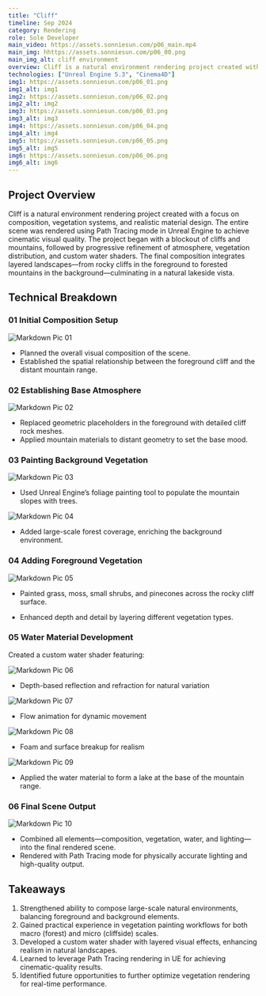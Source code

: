 ```yaml
---
title: "Cliff"
timeline: Sep 2024
category: Rendering
role: Sole Developer
main_video: https://assets.sonniesun.com/p06_main.mp4
main_img: hhttps://assets.sonniesun.com/p06_00.png
main_img_alt: cliff environment
overview: Cliff is a natural environment rendering project created with a focus on composition, vegetation systems, and realistic material design. The entire scene was rendered using Path Tracing mode in Unreal Engine to achieve cinematic visual quality.
technologies: ["Unreal Engine 5.3", "Cinema4D"]
img1: https://assets.sonniesun.com/p06_01.png
img1_alt: img1
img2: https://assets.sonniesun.com/p06_02.png
img2_alt: img2
img3: https://assets.sonniesun.com/p06_03.png
img3_alt: img3
img4: https://assets.sonniesun.com/p06_04.png
img4_alt: img4
img5: https://assets.sonniesun.com/p06_05.png
img5_alt: img5
img6: https://assets.sonniesun.com/p06_06.png
img6_alt: img6
---
```


## Project Overview

Cliff is a natural environment rendering project created with a focus on composition, vegetation systems, and realistic material design. The entire scene was rendered using Path Tracing mode in Unreal Engine to achieve cinematic visual quality.
The project began with a blockout of cliffs and mountains, followed by progressive refinement of atmosphere, vegetation distribution, and custom water shaders. The final composition integrates layered landscapes—from rocky cliffs in the foreground to forested mountains in the background—culminating in a natural lakeside vista.

## Technical Breakdown

### 01 Initial Composition Setup

<img src="https://assets.sonniesun.com/p06_c_01.png" alt="Markdown Pic 01" style="display: block; max-width: min(100%, 800px); height: auto;" />

- Planned the overall visual composition of the scene.
- Established the spatial relationship between the foreground cliff and the distant mountain range.

### 02 Establishing Base Atmosphere

<img src="https://assets.sonniesun.com/p06_c_02.png" alt="Markdown Pic 02" style="display: block; max-width: min(100%, 800px); height: auto;" />

- Replaced geometric placeholders in the foreground with detailed cliff rock meshes.
- Applied mountain materials to distant geometry to set the base mood.

### 03 Painting Background Vegetation

<img src="https://assets.sonniesun.com/p06_c_03.png" alt="Markdown Pic 03" style="display: block; max-width: min(100%, 400px); height: auto;" />

- Used Unreal Engine’s foliage painting tool to populate the mountain slopes with trees.

<img src="https://assets.sonniesun.com/p06_c_04.png" alt="Markdown Pic 04" style="display: block; max-width: min(100%, 800px); height: auto;" />

- Added large-scale forest coverage, enriching the background environment.

### 04 Adding Foreground Vegetation

<img src="https://assets.sonniesun.com/p06_c_05.png" alt="Markdown Pic 05" style="display: block; max-width: min(100%, 800px); height: auto;" />

- Painted grass, moss, small shrubs, and pinecones across the rocky cliff surface.

- Enhanced depth and detail by layering different vegetation types.

### 05 Water Material Development
Created a custom water shader featuring:

<img src="https://assets.sonniesun.com/p06_c_06.png" alt="Markdown Pic 06" style="display: block; max-width: min(100%, 800px); height: auto;" />

- Depth-based reflection and refraction for natural variation

<img src="https://assets.sonniesun.com/p06_c_07.png" alt="Markdown Pic 07" style="display: block; max-width: min(100%, 800px); height: auto;" />

- Flow animation for dynamic movement

<img src="https://assets.sonniesun.com/p06_c_08.png" alt="Markdown Pic 08" style="display: block; max-width: min(100%, 800px); height: auto;" />

- Foam and surface breakup for realism

<img src="https://assets.sonniesun.com/p06_c_09.png" alt="Markdown Pic 09" style="display: block; max-width: min(100%, 800px); height: auto;" />

- Applied the water material to form a lake at the base of the mountain range.

### 06 Final Scene Output

<img src="https://assets.sonniesun.com/p05_c_10.png" alt="Markdown Pic 10" style="display: block; max-width: min(100%, 800px); height: auto;" />

- Combined all elements—composition, vegetation, water, and lighting—into the final rendered scene.
- Rendered with Path Tracing mode for physically accurate lighting and high-quality output.


## Takeaways

1. Strengthened ability to compose large-scale natural environments, balancing foreground and background elements.
2. Gained practical experience in vegetation painting workflows for both macro (forest) and micro (cliffside) scales.
3. Developed a custom water shader with layered visual effects, enhancing realism in natural landscapes.
4. Learned to leverage Path Tracing rendering in UE for achieving cinematic-quality results.
5. Identified future opportunities to further optimize vegetation rendering for real-time performance.